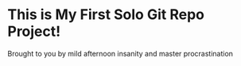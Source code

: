 # This is My First Solo Git Repo Project!

Brought to you by mild afternoon insanity and master procrastination
